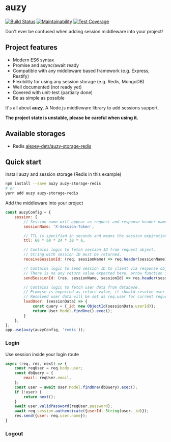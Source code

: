 # auzy

[![Build Status](https://travis-ci.org/alexey-detr/auzy.svg?branch=master)](https://travis-ci.org/alexey-detr/auzy) [![Maintainability](https://api.codeclimate.com/v1/badges/dc7769e214a244cb68aa/maintainability)](https://codeclimate.com/github/alexey-detr/auzy/maintainability) [![Test Coverage](https://api.codeclimate.com/v1/badges/dc7769e214a244cb68aa/test_coverage)](https://codeclimate.com/github/alexey-detr/auzy/test_coverage)

Don't ever be confused when adding session middleware into your project!

## Project features

- Modern ES6 syntax
- Promise and async/await ready
- Compatible with any middleware based framework (e.g. Express, Restify)
- Flexibility for using any session storage (e.g. Redis, MongoDB)
- Well documented (not ready yet)
- Covered with unit-test (partially done)
- Be as simple as possible

It's all about **auzy**. A Node.js middleware library to add sessions support.

**The project state is unstable, please be careful when using it.**

## Available storages

- Redis [alexey-detr/auzy-storage-redis](https://github.com/alexey-detr/auzy-storage-redis)

## Quick start

Install auzy and session storage (Redis in this example)

```bash
npm install --save auzy auzy-storage-redis
# or
yarn add auzy auzy-storage-redis
```

Add the middleware into your project

```js
const auzyConfig = {
    session: {
        // Session name will appear as request and response header name below.
        sessionName: 'X-Session-Token',

        // TTL is specified in seconds and means the session expiration time.
        ttl: 60 * 60 * 24 * 30 * 6,

        // Contains logic to fetch session ID from request object.
        // String with session ID must be returned.
        receiveSessionId: (req, sessionName) => req.header(sessionName),

        // Contains logic to send session ID to client via response object.
        // There is no any return value expected here, arrow function is just for shortness.
        sendSessionId: (res, sessionName, sessionId) => res.header(sessionName, sessionId),

        // Contains logic to fetch user data from database.
        // Promise is expected as return value, it should resolve user data.
        // Resolved user data will be set as req.user for current request.
        loadUser: (sessionData) => {
            const query = {_id: new ObjectId(sessionData.userId)};
            return User.Model.findOne().exec();
        }
    },
};
app.use(auzy(auzyConfig, 'redis'));
```

### Login

Use session inside your login route

```js
async (req, res, next) => {
    const reqUser = req.body.user;
    const dbQuery = {
        email: reqUser.email,
    };
    const user = await User.Model.findOne(dbQuery).exec();
    if (!user) {
        return next();
    }
    await user.validPassword(reqUser.password);
    await req.session.authenticate({userId: String(user._id)});
    res.send({user: req.user.name});
}
```

### Logout


